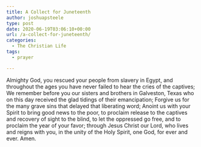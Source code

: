 ```yaml
---
title: A Collect for Juneteenth
author: joshuapsteele
type: post
date: 2020-06-19T03:06:10+00:00
url: /a-collect-for-juneteenth/
categories:
  - The Christian Life
tags:
  - prayer

---
```

Almighty God, you rescued your people from slavery in Egypt, and throughout the ages you have never failed to hear the cries of the captives; We remember before you our sisters and brothers in Galveston, Texas who on this day received the glad tidings of their emancipation; Forgive us for the many grave sins that delayed that liberating word; Anoint us with your Spirit to bring good news to the poor, to proclaim release to the captives and recovery of sight to the blind, to let the oppressed go free, and to proclaim the year of your favor; through Jesus Christ our Lord, who lives and reigns with you, in the unity of the Holy Spirit, one God, for ever and ever. Amen.